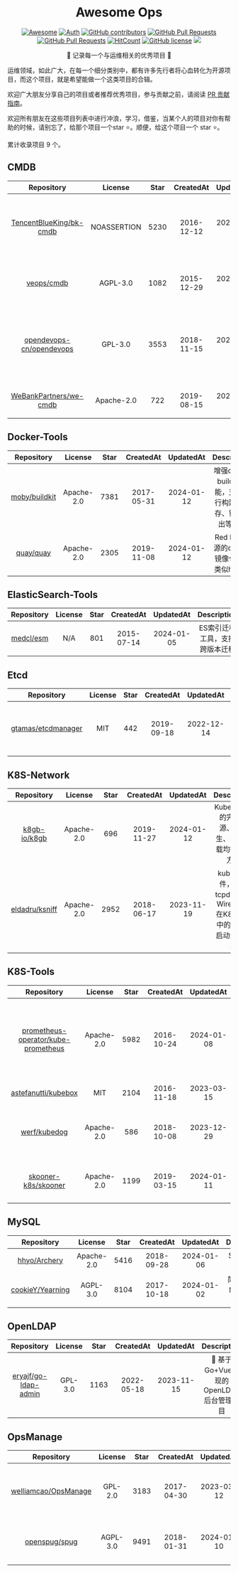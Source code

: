 <div align="center">
<h1>Awesome Ops</h1>

[![Awesome](https://awesome.re/badge.svg)](https://awesome.re)
[![Auth](https://img.shields.io/badge/Auth-eryajf-ff69b4)](https://github.com/eryajf)
[![GitHub contributors](https://img.shields.io/github/contributors/eryajf/awesome-ops)](https://github.com/eryajf/awesome-ops/graphs/contributors)
[![GitHub Pull Requests](https://img.shields.io/github/issues-pr/eryajf/awesome-ops)](https://github.com/eryajf/awesome-ops/pulls)
[![GitHub Pull Requests](https://img.shields.io/github/stars/eryajf/awesome-ops)](https://github.com/eryajf/awesome-ops/stargazers)
[![HitCount](https://views.whatilearened.today/views/github/eryajf/awesome-ops.svg)](https://github.com/eryajf/awesome-ops)
[![GitHub license](https://img.shields.io/github/license/eryajf/awesome-ops)](https://github.com/eryajf/awesome-ops/blob/main/LICENSE)
[![](https://img.shields.io/badge/Awesome-MyStarList-c780fa?logo=Awesome-Lists)](https://github.com/eryajf/awesome-stars-eryajf#readme)

<p>🧰 记录每一个与运维相关的优秀项目 🧰</p>
</div>

运维领域，如此广大，在每一个细分类别中，都有许多先行者将心血转化为开源项目，而这个项目，就是希望能做一个这类项目的合辑。

欢迎广大朋友分享自己的项目或者推荐优秀项目，参与贡献之前，请阅读 [PR 贡献指南](./CONTRIBUTING.md)。

欢迎所有朋友在这些项目列表中进行冲浪，学习，借鉴，当某个人的项目对你有帮助的时候，请别忘了，给那个项目一个star ⭐️。顺便，给这个项目一个 star ⭐️。

累计收录项目 9 个。

## CMDB

| Repository  | License | Star  |CreatedAt | UpdatedAt  | Description |
|:-:|:-:|:-:|:-:|:-:|:-:|
| [TencentBlueKing/bk-cmdb](https://github.com/TencentBlueKing/bk-cmdb) | NOASSERTION | 5230 | 2016-12-12 | 2024-01-12 | 腾讯蓝鲸配置平台是一个面向资产及应用的企业级配置管理平台 |
| [veops/cmdb](https://github.com/veops/cmdb) | AGPL-3.0 | 1082 | 2015-12-29 | 2024-01-12 | 简单、轻量、通用的运维配置管理数据库 |
| [opendevops-cn/opendevops](https://github.com/opendevops-cn/opendevops) | GPL-3.0 | 3553 | 2018-11-15 | 2023-03-06 | 一站式DevOps、自动化运维、完全开源的云管理平台、自动化运维平台 |
| [WeBankPartners/we-cmdb](https://github.com/WeBankPartners/we-cmdb) | Apache-2.0 | 722 | 2019-08-15 | 2024-01-11 | 微众银行配置管理数据库系统 |


## Docker-Tools

| Repository  | License | Star  |CreatedAt | UpdatedAt  | Description |
|:-:|:-:|:-:|:-:|:-:|:-:|
| [moby/buildkit](https://github.com/moby/buildkit) | Apache-2.0 | 7381 | 2017-05-31 | 2024-01-12 | 增强docker build的功能，支持并行构建、缓存、镜像导出等功能 |
| [quay/quay](https://github.com/quay/quay) | Apache-2.0 | 2305 | 2019-11-08 | 2024-01-12 | Red Hat 开源的docker镜像仓库，类似harbor |


## ElasticSearch-Tools

| Repository  | License | Star  |CreatedAt | UpdatedAt  | Description |
|:-:|:-:|:-:|:-:|:-:|:-:|
| [medcl/esm](https://github.com/medcl/esm) | N/A | 801 | 2015-07-14 | 2024-01-05 | ES索引迁移工具，支持跨版本迁移 |


## Etcd

| Repository  | License | Star  |CreatedAt | UpdatedAt  | Description |
|:-:|:-:|:-:|:-:|:-:|:-:|
| [gtamas/etcdmanager](https://github.com/gtamas/etcdmanager) | MIT | 442 | 2019-09-18 | 2022-12-14 | Etcd客户端，支持Linux、Windows、MacOS |


## K8S-Network

| Repository  | License | Star  |CreatedAt | UpdatedAt  | Description |
|:-:|:-:|:-:|:-:|:-:|:-:|
| [k8gb-io/k8gb](https://github.com/k8gb-io/k8gb) | Apache-2.0 | 696 | 2019-11-27 | 2024-01-12 | Kubernetes 的完全开源、云原生、全局负载均衡解决方案 |
| [eldadru/ksniff](https://github.com/eldadru/ksniff) | Apache-2.0 | 2952 | 2018-06-17 | 2023-11-19 | kubectl插件，利用tcpdump和Wireshark在K8S集群中的pod上启动远程捕获 |


## K8S-Tools

| Repository  | License | Star  |CreatedAt | UpdatedAt  | Description |
|:-:|:-:|:-:|:-:|:-:|:-:|
| [prometheus-operator/kube-prometheus](https://github.com/prometheus-operator/kube-prometheus) | Apache-2.0 | 5982 | 2016-10-24 | 2024-01-08 | 使用Prometheus监控Kubernetes和在Kubernetes上运行的应用程序 |
| [astefanutti/kubebox](https://github.com/astefanutti/kubebox) | MIT | 2104 | 2016-11-18 | 2023-03-15 | k8s终端版管理工具 |
| [werf/kubedog](https://github.com/werf/kubedog) | Apache-2.0 | 586 | 2018-10-08 | 2023-12-29 | 监视和跟踪CI/CD部署管道中的Kubernetes资源 |
| [skooner-k8s/skooner](https://github.com/skooner-k8s/skooner) | Apache-2.0 | 1199 | 2019-03-15 | 2024-01-11 | 简单的Kubernetes实时仪表板和管理工具 |


## MySQL

| Repository  | License | Star  |CreatedAt | UpdatedAt  | Description |
|:-:|:-:|:-:|:-:|:-:|:-:|
| [hhyo/Archery](https://github.com/hhyo/Archery) | Apache-2.0 | 5416 | 2018-09-28 | 2024-01-06 | SQL审核查询平台 |
| [cookieY/Yearning](https://github.com/cookieY/Yearning) | AGPL-3.0 | 8104 | 2017-10-18 | 2024-01-02 | 简单,高效的MYSQL 审计平台 |


## OpenLDAP

| Repository  | License | Star  |CreatedAt | UpdatedAt  | Description |
|:-:|:-:|:-:|:-:|:-:|:-:|
| [eryajf/go-ldap-admin](https://github.com/eryajf/go-ldap-admin) | GPL-3.0 | 1163 | 2022-05-18 | 2023-11-15 | 🌉 基于Go&#43;Vue实现的OpenLDAP后台管理项目 |


## OpsManage

| Repository  | License | Star  |CreatedAt | UpdatedAt  | Description |
|:-:|:-:|:-:|:-:|:-:|:-:|
| [welliamcao/OpsManage](https://github.com/welliamcao/OpsManage) | GPL-2.0 | 3183 | 2017-04-30 | 2023-03-12 | 代码部署、应用部署、计划任务、设备资产管理平台 |
| [openspug/spug](https://github.com/openspug/spug) | AGPL-3.0 | 9491 | 2018-01-31 | 2024-01-10 | 轻量级无Agent的自动化运维平台 |
